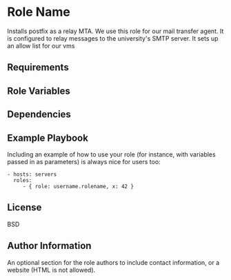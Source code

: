 Role Name
=========

Installs postfix as a relay MTA. We use this role for our mail transfer agent. It is configured to relay messages to the university's SMTP server.
It sets up an allow list for our vms

Requirements
------------


Role Variables
--------------


Dependencies
------------


Example Playbook
----------------

Including an example of how to use your role (for instance, with variables passed in as parameters) is always nice for users too:

    - hosts: servers
      roles:
         - { role: username.rolename, x: 42 }

License
-------

BSD

Author Information
------------------

An optional section for the role authors to include contact information, or a website (HTML is not allowed).
